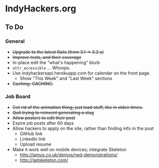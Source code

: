 # IndyHackers.org

## To Do

### General
- ~~Upgrade to the latest Rails (from 3.1 -> 3.2.x)~~
- ~~Improve tests, and their coverage~~
- In-place edit the "what's happening" blurb
- `attr_accessible` ... Whoops.
- Use indyhackersapi.herokuapp.com for calendar on the front page.
  - Show "This Week" and "Last Week" sections
- ~~Caching. CACHING.~~

### Job Board
- ~~Get rid of the animation thing; just load stuff, like in olden times.~~
- ~~Quit trying to reinvent generating a slug~~
- ~~Allow posters to edit their post~~
- Expire job posts after 60 days
- Allow hackers to apply on the site, rather than finding info in the post
  - GitHub link
  - LinkedIn link
  - Upload resume
- Make it work well on mobile devices; integrate Skeleton 
    - http://jamus.co.uk/demos/rwd-demonstrations/
    - http://getskeleton.com/



